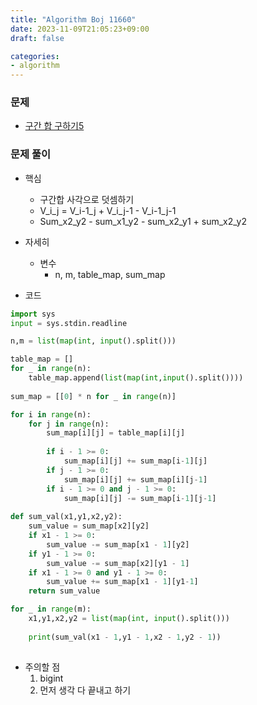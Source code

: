 ```yaml
---
title: "Algorithm Boj 11660"
date: 2023-11-09T21:05:23+09:00
draft: false

categories:
- algorithm
---
```


### 문제
- [구간 합 구하기5](https://www.acmicpc.net/problem/11660)

### 문제 풀이
- 핵심
    - 구간합 사각으로 덧셈하기
    - V_i_j = V_i-1_j + V_i_j-1 - V_i-1_j-1
    - Sum_x2_y2 - sum_x1_y2 - sum_x2_y1 + sum_x2_y2

- 자세히
    - 변수
        - n, m, table_map, sum_map
- 코드
```python
import sys
input = sys.stdin.readline

n,m = list(map(int, input().split()))

table_map = []
for _ in range(n):
    table_map.append(list(map(int,input().split())))
    
sum_map = [[0] * n for _ in range(n)]

for i in range(n):
    for j in range(n):
        sum_map[i][j] = table_map[i][j]
        
        if i - 1 >= 0:
            sum_map[i][j] += sum_map[i-1][j]
        if j - 1 >= 0:
            sum_map[i][j] += sum_map[i][j-1]
        if i - 1 >= 0 and j - 1 >= 0:
            sum_map[i][j] -= sum_map[i-1][j-1]
            
def sum_val(x1,y1,x2,y2):
    sum_value = sum_map[x2][y2]
    if x1 - 1 >= 0:
        sum_value -= sum_map[x1 - 1][y2]
    if y1 - 1 >= 0:
        sum_value -= sum_map[x2][y1 - 1]
    if x1 - 1 >= 0 and y1 - 1 >= 0:
        sum_value += sum_map[x1 - 1][y1-1]
    return sum_value

for _ in range(m):
    x1,y1,x2,y2 = list(map(int, input().split()))
    
    print(sum_val(x1 - 1,y1 - 1,x2 - 1,y2 - 1))
    
```

- 주의할 점
    1. bigint
    1. 먼저 생각 다 끝내고 하기

